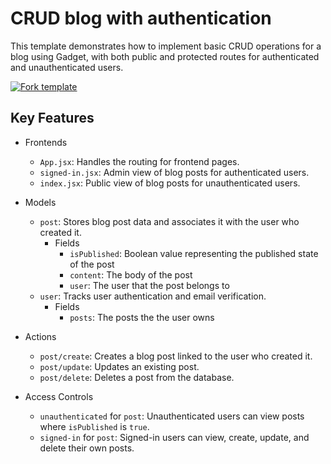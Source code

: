 # CRUD blog with authentication

This template demonstrates how to implement basic CRUD operations for a blog using Gadget, with both public and protected routes for authenticated and unauthenticated users.

[![Fork template](https://img.shields.io/badge/Fork%20template-%233A0CFF?style=for-the-badge)](https://app.gadget.dev/auth/fork?domain=blog-template.gadget.app)

## Key Features

- Frontends

  - `App.jsx`: Handles the routing for frontend pages.
  - `signed-in.jsx`: Admin view of blog posts for authenticated users.
  - `index.jsx`: Public view of blog posts for unauthenticated users.

- Models

  - `post`: Stores blog post data and associates it with the user who created it.
    - Fields
      - `isPublished`: Boolean value representing the published state of the post
      - `content`: The body of the post
      - `user`: The user that the post belongs to
  - `user`: Tracks user authentication and email verification.
    - Fields
      - `posts`: The posts the the user owns

- Actions

  - `post/create`: Creates a blog post linked to the user who created it.
  - `post/update`: Updates an existing post.
  - `post/delete`: Deletes a post from the database.

- Access Controls
  - `unauthenticated` for `post`: Unauthenticated users can view posts where `isPublished` is `true`.
  - `signed-in` for `post`: Signed-in users can view, create, update, and delete their own posts.
